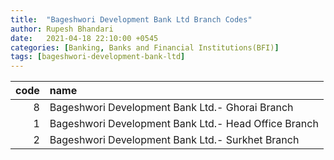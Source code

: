 ```yaml
---
title:  "Bageshwori Development Bank Ltd Branch Codes"
author: Rupesh Bhandari
date:   2021-04-18 22:10:00 +0545
categories: [Banking, Banks and Financial Institutions(BFI)]
tags: [bageshwori-development-bank-ltd]
---
```


|   code | name                                                 |
|-------:|:-----------------------------------------------------|
|      8 | Bageshwori Development Bank Ltd.- Ghorai Branch      |
|      1 | Bageshwori Development Bank Ltd.- Head Office Branch |
|      2 | Bageshwori Development Bank Ltd.- Surkhet Branch     |